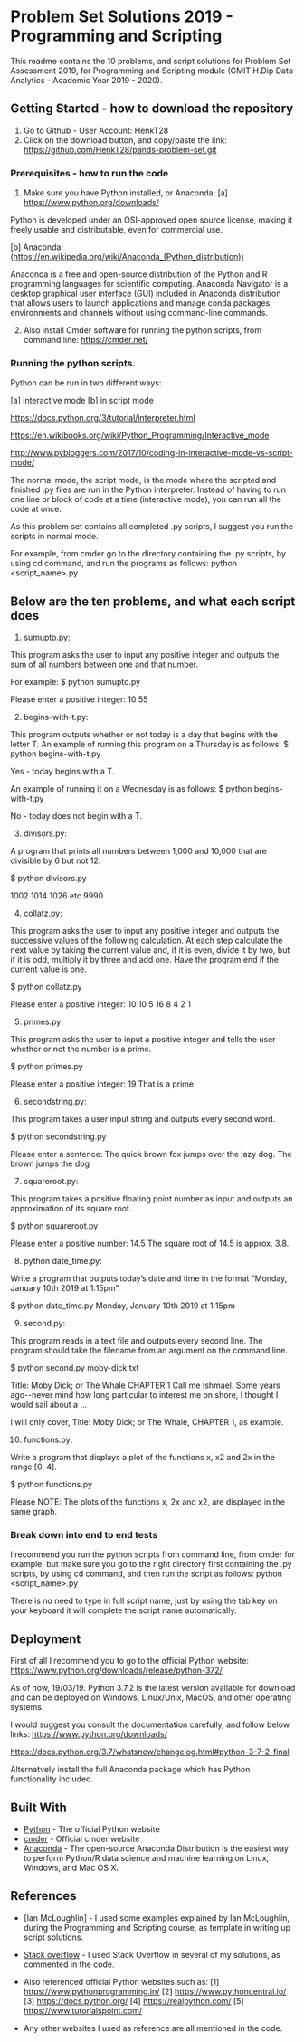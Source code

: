 # Problem Set Solutions 2019 - Programming and Scripting

This readme contains the 10 problems, and script solutions for Problem Set Assessment 2019, for Programming and Scripting module (GMIT H.Dip Data Analytics - Academic Year 2019 - 2020).

## Getting Started - how to download the repository

1. Go to Github - User Account: HenkT28
2. Click on the download button, and copy/paste the link:
https://github.com/HenkT28/pands-problem-set.git

### Prerequisites - how to run the code

1. Make sure you have Python installed, or Anaconda: 
[a] https://www.python.org/downloads/

Python is developed under an OSI-approved open source license, making it freely usable and distributable, even for commercial use. 

[b] Anaconda:
(https://en.wikipedia.org/wiki/Anaconda_(Python_distribution))

Anaconda is a free and open-source distribution of the Python and R programming languages for scientific computing.
Anaconda Navigator is a desktop graphical user interface (GUI) included in Anaconda distribution that allows users to launch applications and manage conda packages, environments and channels without using command-line commands.

2. Also install Cmder software for running the python scripts, from command line:
https://cmder.net/

### Running the python scripts.

Python can be run in two different ways: 

[a] interactive mode
[b] in script mode

https://docs.python.org/3/tutorial/interpreter.html

https://en.wikibooks.org/wiki/Python_Programming/Interactive_mode

http://www.pybloggers.com/2017/10/coding-in-interactive-mode-vs-script-mode/

The normal mode, the script mode, is the mode where the scripted and finished .py files are run in the Python interpreter. Instead of having to run one line or block of code at a time (interactive mode), you can run all the code at once. 

As this problem set contains all completed .py scripts, I suggest you run the scripts in normal mode. 

For example, from cmder go to the directory containing the .py scripts, by using cd command, and run the programs as follows:
python <script_name>.py

## Below are the ten problems, and what each script does

1. sumupto.py:

This program asks the user to input any positive integer and outputs the sum of all numbers between one and that number.

For example:
$ python sumupto.py

Please enter a positive integer: 10
55

2. begins-with-t.py:

This program outputs whether or not today is a day that begins with the letter T. 
An example of running this program on a Thursday is as follows:
$ python begins-with-t.py

Yes - today begins with a T.

An example of running it on a Wednesday is as follows:
$ python begins-with-t.py

No - today does not begin with a T.

3. divisors.py:

A program that prints all numbers between 1,000 and 10,000 that are divisible by 6 but not 12.

$ python divisors.py

1002
1014
1026
etc
9990

4. collatz.py:

This program asks the user to input any positive integer and outputs the successive values of the following calculation. At each step calculate the next value by taking the current value and, if it is even, divide it by two, but if it is odd, multiply it by three and add one. Have the program end if the current value is one.

$ python collatz.py

Please enter a positive integer: 10
10 5 16 8 4 2 1

5. primes.py:

This program asks the user to input a positive integer and tells the user whether or not the number is a prime.

$ python primes.py

Please enter a positive integer: 19
That is a prime.

6. secondstring.py:

This program takes a user input string and outputs every second word.

$ python secondstring.py

Please enter a sentence: The quick brown fox jumps over the lazy dog.
The brown jumps the dog

7. squareroot.py:

This program takes a positive floating point number as input and outputs an approximation of its square root.

$ python squareroot.py

Please enter a positive number: 14.5
The square root of 14.5 is approx. 3.8.

8. python date_time.py:

Write a program that outputs today’s date and time in the format ”Monday, January 10th 2019 at 1:15pm”.

$ python date_time.py
Monday, January 10th 2019 at 1:15pm

9. second.py:

This program reads in a text file and outputs every second line. The program should take the filename from an argument on the command line.

$ python second.py moby-dick.txt

Title: Moby Dick; or The Whale
CHAPTER 1
Call me Ishmael. Some years ago--never mind how long particular to interest me on shore, I thought I would sail about a ...

I will only cover, Title: Moby Dick; or The Whale, CHAPTER 1, as example.

10. functions.py:

Write a program that displays a plot of the functions x, x2 and 2x in the range [0, 4]. 

$ python functions.py

Please NOTE:
The plots of the functions x, 2x and x2, are displayed in the same graph.

### Break down into end to end tests

I recommend you run the python scripts from command line, from cmder for example, but make sure you go to the right directory first containing the .py scripts, by using cd command, and then run the script as follows:
python <script_name>.py

There is no need to type in full script name, just by using the tab key on your keyboard it will complete the script name automatically.

## Deployment

First of all I recommend you to go to the official Python website:
https://www.python.org/downloads/release/python-372/

As of now, 19/03/19. Python 3.7.2 is the latest version available for download and can be deployed on Windows, Linux/Unix, MacOS, and other operating systems.

I would suggest you consult the documentation carefully, and follow below links:
https://www.python.org/downloads/

https://docs.python.org/3.7/whatsnew/changelog.html#python-3-7-2-final

Alternatvely install the full Anaconda package which has Python functionality included.

## Built With

* [Python](https://www.python.org/downloads/) - The official Python website
* [cmder](https://cmder.net/) - Official cmder website
* [Anaconda](https://www.anaconda.com/distribution/) - The open-source Anaconda Distribution is the easiest way to perform Python/R data science and machine learning on Linux, Windows, and Mac OS X.

## References

* [Ian McLoughlin] - I used some examples explained by Ian McLoughlin, during the Programming and Scripting course, as template in writing up script solutions.

* [Stack overflow](https://stackoverflow.com/) - I used Stack Overflow in several of my solutions, as commented in the code.

* Also referenced official Python websites such as:
[1] https://www.pythonprogramming.in/
[2] https://www.pythoncentral.io/
[3] https://docs.python.org/
[4] https://realpython.com/
[5] https://www.tutorialspoint.com/

* Any other websites I used as reference are all mentioned in the code.





